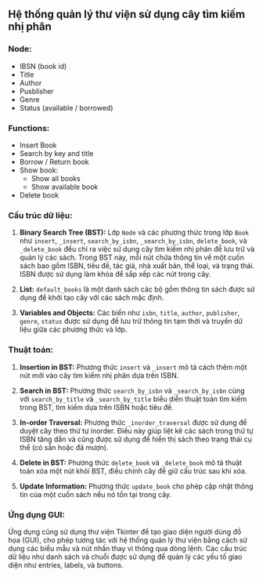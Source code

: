 ## Hệ thống quản lý thư viện sử dụng cây tìm kiếm nhị phân 
### Node:
- IBSN (book id)
- Title
- Author
- Pusblisher
- Genre 
- Status (available / borrowed)
### Functions:
- Insert Book
- Search by key and title
- Borrow / Return book
- Show book:
    - Show all books
    - Show available book
- Delete book

  



### Cấu trúc dữ liệu:
1. **Binary Search Tree (BST):** Lớp `Node` và các phương thức trong lớp `Book` như `insert`, `_insert`, `search_by_isbn`, `_search_by_isbn`, `delete_book`, và `_delete_book` đều chỉ ra việc sử dụng cây tìm kiếm nhị phân để lưu trữ và quản lý các sách. Trong BST này, mỗi nút chứa thông tin về một cuốn sách bao gồm ISBN, tiêu đề, tác giả, nhà xuất bản, thể loại, và trạng thái. ISBN được sử dụng làm khóa để sắp xếp các nút trong cây.

2. **List:** `default_books` là một danh sách các bộ gồm thông tin sách được sử dụng để khởi tạo cây với các sách mặc định.

3. **Variables and Objects:** Các biến như `isbn`, `title`, `author`, `publisher`, `genre`, `status` được sử dụng để lưu trữ thông tin tạm thời và truyền dữ liệu giữa các phương thức và lớp.

### Thuật toán:
1. **Insertion in BST:** Phương thức `insert` và `_insert` mô tả cách thêm một nút mới vào cây tìm kiếm nhị phân dựa trên ISBN.

2. **Search in BST:** Phương thức `search_by_isbn` và `_search_by_isbn` cùng với `search_by_title` và `_search_by_title` biểu diễn thuật toán tìm kiếm trong BST, tìm kiếm dựa trên ISBN hoặc tiêu đề.

3. **In-order Traversal:** Phương thức `_inorder_traversal` được sử dụng để duyệt cây theo thứ tự inorder. Điều này giúp liệt kê các sách trong thứ tự ISBN tăng dần và cũng được sử dụng để hiển thị sách theo trạng thái cụ thể (có sẵn hoặc đã mượn).

4. **Delete in BST:** Phương thức `delete_book` và `_delete_book` mô tả thuật toán xóa một nút khỏi BST, điều chỉnh cây để giữ cấu trúc sau khi xóa.

5. **Update Information:** Phương thức `update_book` cho phép cập nhật thông tin của một cuốn sách nếu nó tồn tại trong cây.

### Ứng dụng GUI:
Ứng dụng cũng sử dụng thư viện Tkinter để tạo giao diện người dùng đồ họa (GUI), cho phép tương tác với hệ thống quản lý thư viện bằng cách sử dụng các biểu mẫu và nút nhấn thay vì thông qua dòng lệnh. Các cấu trúc dữ liệu như danh sách và chuỗi được sử dụng để quản lý các yếu tố giao diện như entries, labels, và buttons.
